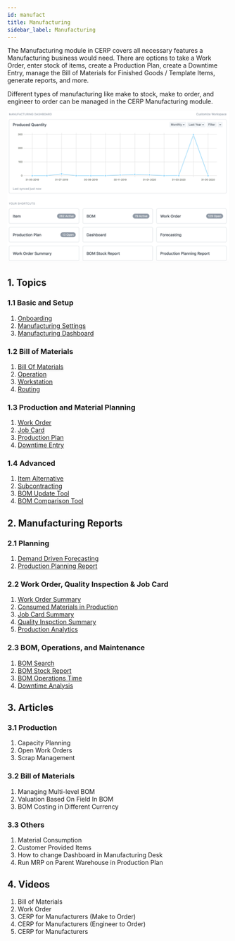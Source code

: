 ```yaml
---
id: manufact
title: Manufacturing
sidebar_label: Manufacturing
---
```


The Manufacturing module in CERP covers all necessary features a Manufacturing business would need. There are options to take a Work Order, enter stock of items, create a Production Plan, create a Downtime Entry, manage the Bill of Materials for Finished Goods / Template Items, generate reports, and more.

Different types of manufacturing like make to stock, make to order, and engineer to order can be managed in the CERP Manufacturing module.

![Manufacturing Desk](images/manufacturing-desk.png)

## 1. Topics

### 1.1 Basic and Setup

1. [Onboarding](/docs/industryModule/manufact/onboard)
1. [Manufacturing Settings](/docs/industryModule/manufact/manuSett)
1. [Manufacturing Dashboard](/docs/industryModule/manufact/manuDash)

### 1.2 Bill of Materials

1. [Bill Of Materials](/docs/industryModule/manufact/billMate)
1. [Operation](/docs/industryModule/manufact/op)
1. [Workstation](/docs/industryModule/manufact/workstation)
1. [Routing](/docs/industryModule/manufact/routing)

### 1.3 Production and Material Planning

1. [Work Order](/docs/industryModule/manufact/workOrder)
1. [Job Card](/docs/industryModule/manufact/jobCard)
1. [Production Plan](/docs/industryModule/manufact/productPlan)
1. [Downtime Entry](/docs/industryModule/manufact/downtimeEnt)

### 1.4 Advanced

1. [Item Alternative](/docs/industryModule/manufact/itemAlt)
1. [Subcontracting](/docs/industryModule/manufact/subcon)
1. [BOM Update Tool](/docs/industryModule/manufact/bomUp)
1. [BOM Comparison Tool](/docs/industryModule/manufact/bomComp)

## 2. Manufacturing Reports

### 2.1 Planning

1. [Demand Driven Forecasting](/docs/industryModule/manufact/demandDriv)
1. [Production Planning Report](/docs/industryModule/manufact/productPlanRep)

### 2.2 Work Order, Quality Inspection & Job Card

1. [Work Order Summary](/docs/industryModule/manufact/workOrderSum)
1. [Consumed Materials in Production](/docs/industryModule/manufact/consMat)
1. [Job Card Summary](/docs/industryModule/manufact/jobCardSum)
1. [Quality Inspction Summary](/docs/industryModule/manufact/qualityInsp)
1. [Production Analytics](/docs/industryModule/manufact/productAna)

### 2.3 BOM, Operations, and Maintenance

1. [BOM Search](/docs/industryModule/manufact/bomSear)
1. [BOM Stock Report](/docs/industryModule/manufact/bomStock)
1. [BOM Operations Time](/docs/industryModule/manufact/bomOp)
1. [Downtime Analysis](/docs/industryModule/manufact/downAna)

## 3. Articles

### 3.1 Production

1. Capacity Planning
1. Open Work Orders
1. Scrap Management

### 3.2 Bill of Materials

1. Managing Multi-level BOM
1. Valuation Based On Field In BOM
1. BOM Costing in Different Currency

### 3.3 Others

1. Material Consumption
1. Customer Provided Items
1. How to change Dashboard in Manufacturing Desk
1. Run MRP on Parent Warehouse in Production Plan

## 4. Videos

1. Bill of Materials
1. Work Order
1. CERP for Manufacturers (Make to Order)
1. CERP for Manufacturers (Engineer to Order)
1. CERP for Manufacturers

